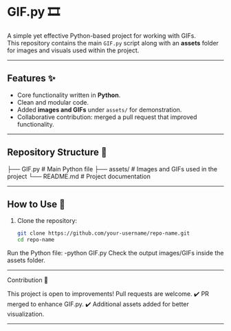 # GIF.py 🎞️

A simple yet effective Python-based project for working with GIFs.  
This repository contains the main `GIF.py` script along with an **assets** folder for images and visuals used within the project.

---

## Features ✨
- Core functionality written in **Python**.
- Clean and modular code.
- Added **images and GIFs** under `assets/` for demonstration.
- Collaborative contribution: merged a pull request that improved functionality.

---

## Repository Structure 📂
├── GIF.py # Main Python file
├── assets/ # Images and GIFs used in the project
└── README.md # Project documentation

---

## How to Use 🚀
1. Clone the repository:
   ```bash
   git clone https://github.com/your-username/repo-name.git
   cd repo-name
Run the Python file:
  -python GIF.py
  Check the output images/GIFs inside the assets folder.
  
---

Contribution 🤝

This project is open to improvements! Pull requests are welcome.
✔️ PR merged to enhance GIF.py.
✔️ Additional assets added for better visualization.  

---

